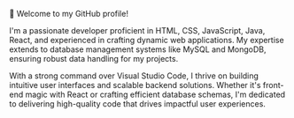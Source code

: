 👋 Welcome to my GitHub profile!

I'm a passionate developer proficient in HTML, CSS, JavaScript, Java, React, and experienced in crafting dynamic web applications. My expertise extends to database management systems like MySQL and MongoDB, ensuring robust data handling for my projects.

With a strong command over Visual Studio Code, I thrive on building intuitive user interfaces and scalable backend solutions. Whether it's front-end magic with React or crafting efficient database schemas, I'm dedicated to delivering high-quality code that drives impactful user experiences.
